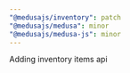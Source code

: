 ```yaml
---
"@medusajs/inventory": patch
"@medusajs/medusa": minor
"@medusajs/medusa-js": minor
---
```


Adding inventory items api
